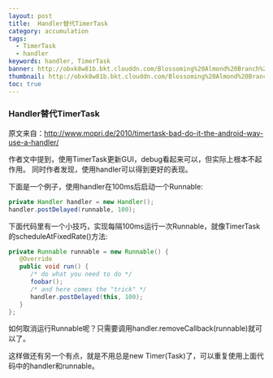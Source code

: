 ```yaml
---
layout: post
title:  Handler替代TimerTask
category: accumulation
tags:
  - TimerTask
  - handler
keywords: handler, TimerTask
banner: http://obxk8w81b.bkt.clouddn.com/Blossoming%20Almond%20Branch%20in%20a%20Glass%20with%20a%20Book.jpg
thumbnail: http://obxk8w81b.bkt.clouddn.com/Blossoming%20Almond%20Branch%20in%20a%20Glass%20with%20a%20Book.jpg
toc: true
---
```


### Handler替代TimerTask
原文来自：http://www.mopri.de/2010/timertask-bad-do-it-the-android-way-use-a-handler/

作者文中提到，使用TimerTask更新GUI，debug看起来可以，但实际上根本不起作用。
同时作者发现，使用handler可以得到更好的表现。

下面是一个例子，使用handler在100ms后启动一个Runnable:
~~~ Java
private Handler handler = new Handler();
handler.postDelayed(runnable, 100);
~~~

下面代码里有一个小技巧，实现每隔100ms运行一次Runnable，就像TimerTask的scheduleAtFixedRate()方法:

<!--more-->
~~~ Java
private Runnable runnable = new Runnable() {
   @Override
   public void run() {
      /* do what you need to do */
      foobar();
      /* and here comes the "trick" */
      handler.postDelayed(this, 100);
   }
};
~~~
如何取消运行Runnable呢？只需要调用handler.removeCallback(runnable)就可以了。

这样做还有另一个有点，就是不用总是new Timer(Task)了，可以重复使用上面代码中的handler和runnable。
